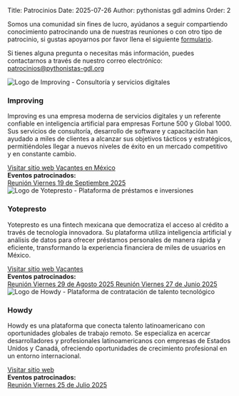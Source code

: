 Title: Patrocinios
Date: 2025-07-26
Author: pythonistas gdl admins
Order: 2

<div class="call-for-sponsors">
  <p>Somos una comunidad sin fines de lucro, ayúdanos a seguir compartiendo conocimiento patrocinando una de nuestras reuniones o con otro tipo de patrocinio, si gustas apoyarnos por favor llena el siguiente <a href="https://forms.gle/szC3ThjMKR7QQkb69">formulario</a>.</p>
  <p>Si tienes alguna pregunta o necesitas más información, puedes contactarnos a través de nuestro correo electrónico: <a href="mailto:patrocinios@pythonistas-gdl.org">patrocinios@pythonistas-gdl.org</a></p>
</div>

<!-- Improving -->
<div class="sponsor-card">
  <div class="row">
    <div class="col-md-3 text-center">
      <img src="{static}/images/sponsors/improving.png" alt="Logo de Improving - Consultoría y servicios digitales" class="sponsor-logo">
    </div>
    <div class="col-md-9">
      <h3 class="sponsor-name">Improving</h3>
      <p class="sponsor-description">
        Improving es una empresa moderna de servicios digitales y un referente confiable en inteligencia artificial para empresas Fortune 500 y Global 1000. Sus servicios de consultoría, desarrollo de software y capacitación han ayudado a miles de clientes a alcanzar sus objetivos tácticos y estratégicos, permitiéndoles llegar a nuevos niveles de éxito en un mercado competitivo y en constante cambio.
      </p>
      <div class="sponsor-website">
        <a href="https://www.improving.com" target="_blank" class="btn">
          <i class="fas fa-globe"></i> Visitar sitio web
        </a>
        <a href="https://www.improving.com/careers/open-positions/?region=mx" target="_blank" class="btn btn-outline-primary">
          <i class="fas fa-briefcase"></i> Vacantes en México
        </a>
      </div>
      <div class="sponsor-events">
        <strong>Eventos patrocinados:</strong><br>
        <a href="{filename}/2025-09-30-reseña-reunion-190925.md" class="btn btn-success btn-sm">
          <i class="fas fa-calendar"></i> Reunión Viernes 19 de Septiembre 2025
        </a>
      </div>
    </div>
  </div>
</div>

<!-- Yotepresto -->
<div class="sponsor-card">
  <div class="row">
    <div class="col-md-3 text-center">
      <img src="{static}/images/sponsors/yo_te_presto.svg" alt="Logo de Yotepresto - Plataforma de préstamos e inversiones" class="sponsor-logo">
    </div>
    <div class="col-md-9">
      <h3 class="sponsor-name">Yotepresto</h3>
      <p class="sponsor-description">
        Yotepresto es una fintech mexicana que democratiza el acceso al crédito a través de tecnología innovadora. 
        Su plataforma utiliza inteligencia artificial y análisis de datos para ofrecer préstamos personales de manera 
        rápida y eficiente, transformando la experiencia financiera de miles de usuarios en México.
      </p>
      <div class="sponsor-website">
        <a href="https://www.yotepresto.com" target="_blank" class="btn">
          <i class="fas fa-globe"></i> Visitar sitio web
        </a>
        <a href="https://www.yotepresto.com/careers" target="_blank" class="btn btn-outline-success">
          <i class="fas fa-briefcase"></i> Vacantes
        </a>
      </div>
      <div class="sponsor-events">
        <strong>Eventos patrocinados:</strong><br>
        <a href="{filename}/2025-09-02-reseña-reunion-290825.md" class="btn btn-success btn-sm">
          <i class="fas fa-calendar"></i> Reunión Viernes 29 de Agosto 2025
        </a>
        <a href="{filename}/2025-06-28-reseña-reunion-270625.md" class="btn btn-success btn-sm">
          <i class="fas fa-calendar"></i> Reunión Viernes 27 de Junio 2025
        </a>
      </div>
    </div>
  </div>
</div>

<!-- Howdy -->
<div class="sponsor-card">
  <div class="row">
    <div class="col-md-3 text-center">
      <img src="{static}/images/sponsors/howdy.png" alt="Logo de Howdy - Plataforma de contratación de talento tecnológico" class="sponsor-logo">
    </div>
    <div class="col-md-9">
      <h3 class="sponsor-name">Howdy</h3>
      <p class="sponsor-description">
        Howdy es una plataforma que conecta talento latinoamericano con oportunidades globales de trabajo remoto. 
        Se especializa en acercar desarrolladores y profesionales latinoamericanos con empresas de Estados Unidos y Canadá, 
        ofreciendo oportunidades de crecimiento profesional en un entorno internacional.
      </p>
      <div class="sponsor-website">
        <a href="https://www.howdylatam.com" target="_blank" class="btn">
          <i class="fas fa-globe"></i> Visitar sitio web
        </a>
      </div>
      <div class="sponsor-events">
        <strong>Eventos patrocinados:</strong><br>
        <a href="{filename}/2025-07-26-reseña-reunion-250725.md" class="btn btn-success btn-sm">
          <i class="fas fa-calendar"></i> Reunión Viernes 25 de Julio 2025
        </a>
      </div>
    </div>
  </div>
</div>





